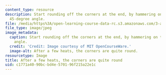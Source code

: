 ```yaml
---
content_type: resource
description: Start rounding off the corners at the end, by hammering on them at a
  45-degree angle.
file: /media/https%3A/open-learning-course-data-rc.s3.amazonaws.com/3-a04-modern-blacksmithing-and-physical-metallurgy-fall-2008/c1771a4090bcbd4e570196f215a22e1c_054.jpg
file_type: image/jpeg
image_metadata:
  caption: Start rounding off the corners at the end, by hammering on them at a 45-degree
    angle.
  credit: 'Credit: Image courtesy of MIT OpenCourseWare.'
  image-alt: After a few heats, the corners are quite round.
resourcetype: Image
title: After a few heats, the corners are quite round
uid: c1771a40-90bc-bd4e-5701-96f215a22e1c
---
```

